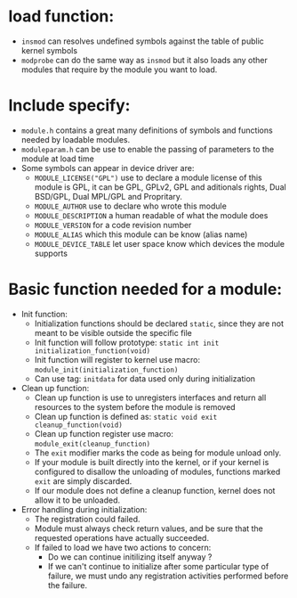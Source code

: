 # load function:
- `insmod` can resolves undefined symbols against the table of public kernel symbols
- `modprobe` can do the same way as `insmod` but it also loads any other modules that require by the module you want to load.
# Include specify:
- `module.h` contains a great many definitions of symbols and functions needed by loadable modules.
- `moduleparam.h` can be use to enable the passing of parameters to the module at load time
- Some symbols can appear in device driver are:
    + `MODULE_LICENSE("GPL")` use to declare a module license of this module is GPL, it can be GPL, GPLv2, GPL and aditionals rights, Dual BSD/GPL, Dual MPL/GPL and Propritary.
    + `MODULE_AUTHOR` use to declare who wrote this module
    + `MODULE_DESCRIPTION` a human readable of what the module does
    + `MODULE_VERSION` for a code revision number
    + `MODULE_ALIAS` which this module can be know (alias name)
    + `MODULE_DEVICE_TABLE` let user space know which devices the module supports
# Basic function needed for a module:
- Init function:
    + Initialization functions should be declared `static`, since they are not meant to be visible outside the specific file
    + Init function will follow prototype: `static int init initialization_function(void)`
    + Init function will register to kernel use macro: `module_init(initialization_function)`
    + Can use tag: `initdata` for data used only during initialization
- Clean up function:
    + Clean up function is use to unregisters interfaces and return all resources to the system before the module is removed
    + Clean up function is defined as: `static void exit cleanup_function(void)`
    + Clean up function register use macro: `module_exit(cleanup_function)`
    + The `exit` modifier marks the code as being for module unload only.
    + If your module is built directly into the kernel, or if your kernel is configured to disallow the unloading of modules, functions marked `exit` are simply discarded.
    + If our module does not define a cleanup function, kernel does not allow it to be unloaded.
- Error handling during initialization:
    + The registration could failed.
    + Module must always check return values, and be sure that the requested operations have actually succeeded.
    + If failed to load we have two actions to concern:
        - Do we can continue initilizing itself anyway ?
        - If we can't continue to initialize after some particular type of failure, we must undo any registration activities performed before the failure.

